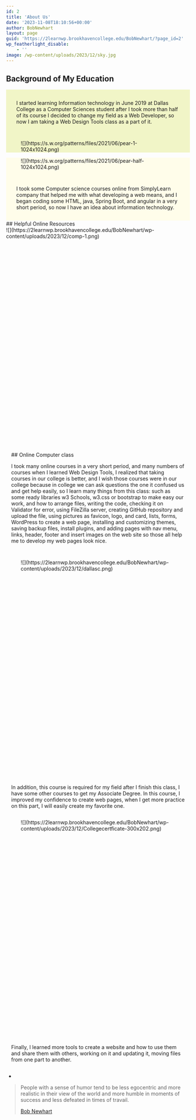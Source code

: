 ```yaml
---
id: 2
title: 'About Us'
date: '2023-11-08T18:10:56+00:00'
author: BobNewhart
layout: page
guid: 'https://2learnwp.brookhavencollege.edu/BobNewhart/?page_id=2'
wp_featherlight_disable:
    - ''
image: /wp-content/uploads/2023/12/sky.jpg
---
```


## Background of My Education

<div class="wp-block-media-text alignwide has-media-on-the-right is-stacked-on-mobile is-vertically-aligned-center has-background" style="background-color:#f1f5c7"><div class="wp-block-media-text__content"><div class="wp-block-group is-layout-flow wp-block-group-is-layout-flow" style="padding-top:2em;padding-right:2em;padding-bottom:2em;padding-left:2em">I started learning Information technology in June 2019 at Dallas College as a Computer Sciences student after I took more than half of its course I decided to change my field as a Web Developer, so now I am taking a Web Design Tools class as a part of it.

</div></div><figure class="wp-block-media-text__media">![](https://s.w.org/patterns/files/2021/06/pear-1-1024x1024.png)</figure></div><div class="wp-block-media-text alignwide is-stacked-on-mobile is-vertically-aligned-center has-background" style="background-color:#fffdea"><figure class="wp-block-media-text__media">![](https://s.w.org/patterns/files/2021/06/pear-half-1024x1024.png)</figure><div class="wp-block-media-text__content"><div class="wp-block-group is-layout-flow wp-block-group-is-layout-flow" style="padding-top:2em;padding-right:2em;padding-bottom:2em;padding-left:2em">I took some Computer science courses online from SimplyLearn company that helped me with what developing a web means, and I began coding some HTML, java, Spring Boot, and angular in a very short period, so now I have an idea about information technology.

</div></div></div>## Helpful Online Resources

<div class="wp-block-columns alignfull is-layout-flex wp-container-core-columns-layout-2 wp-block-columns-is-layout-flex"><div class="wp-block-column is-layout-flow wp-block-column-is-layout-flow" style="flex-basis:50%"><div class="wp-block-cover is-light" style="min-height:600px"><span aria-hidden="true" class="wp-block-cover__background has-background-dim" style="background-color:#f6f6f6"></span>![](https://2learnwp.brookhavencollege.edu/BobNewhart/wp-content/uploads/2023/12/comp-1.png)<div class="wp-block-cover__inner-container is-layout-flow wp-block-cover-is-layout-flow"></div></div></div><div class="wp-block-column is-vertically-aligned-center is-layout-flow wp-block-column-is-layout-flow" style="padding-top:1em;padding-right:1em;padding-bottom:1em;padding-left:1em"><div class="wp-block-columns is-layout-flex wp-container-core-columns-layout-1 wp-block-columns-is-layout-flex"><div class="wp-block-column is-layout-flow wp-block-column-is-layout-flow" style="flex-basis:320px">## Online Computer class

I took many online courses in a very short period, and many numbers of courses when I learned Web Design Tools, I realized that taking courses in our college is better, and I wish those courses were in our college because in college we can ask questions the one it confused us and get help easily, so I learn many things from this class: such as some ready libraries w3 Schools, w3.css or bootstrap to make easy our work, and how to arrange files, writing the code, checking it on Validator for error, using FileZilla server, creating GitHub repository and upload the file, using pictures as favicon, logo, and card, lists, forms, WordPress to create a web page, installing and customizing themes, saving backup files, install plugins, and adding pages with nav menu, links, header, footer and insert images on the web site so those all help me to develop my web pages look nice.

</div></div></div></div><div class="wp-block-columns alignfull is-layout-flex wp-container-core-columns-layout-4 wp-block-columns-is-layout-flex"><div class="wp-block-column is-layout-flow wp-block-column-is-layout-flow" style="flex-basis:50%"><div class="wp-block-cover is-light" style="min-height:600px"><span aria-hidden="true" class="wp-block-cover__background has-background-dim-100 has-background-dim" style="background-color:#f6f6f6"></span><div class="wp-block-cover__inner-container is-layout-flow wp-block-cover-is-layout-flow"><figure class="wp-block-image aligncenter size-full">![](https://2learnwp.brookhavencollege.edu/BobNewhart/wp-content/uploads/2023/12/dallasc.png)</figure></div></div></div><div class="wp-block-column is-vertically-aligned-center is-layout-flow wp-block-column-is-layout-flow" style="padding-top:1em;padding-right:1em;padding-bottom:1em;padding-left:1em"><div class="wp-block-columns is-layout-flex wp-container-core-columns-layout-3 wp-block-columns-is-layout-flex"><div class="wp-block-column is-layout-flow wp-block-column-is-layout-flow" style="flex-basis:320px">In addition, this course is required for my field after I finish this class, I have some other courses to get my Associate Degree. In this course, I improved my confidence to create web pages, when I get more practice on this part, I will easily create my favorite one.

</div></div></div></div><div class="wp-block-columns alignfull is-layout-flex wp-container-core-columns-layout-6 wp-block-columns-is-layout-flex"><div class="wp-block-column is-layout-flow wp-block-column-is-layout-flow" style="flex-basis:50%"><div class="wp-block-cover is-light" style="min-height:600px"><span aria-hidden="true" class="wp-block-cover__background has-background-dim-100 has-background-dim" style="background-color:#f6f6f6"></span><div class="wp-block-cover__inner-container is-layout-flow wp-block-cover-is-layout-flow"><figure class="wp-block-image aligncenter size-medium">![](https://2learnwp.brookhavencollege.edu/BobNewhart/wp-content/uploads/2023/12/Collegecertficate-300x202.png)</figure></div></div></div><div class="wp-block-column is-vertically-aligned-center is-layout-flow wp-block-column-is-layout-flow" style="padding-top:1em;padding-right:1em;padding-bottom:1em;padding-left:1em"><div class="wp-block-columns is-layout-flex wp-container-core-columns-layout-5 wp-block-columns-is-layout-flex"><div class="wp-block-column is-layout-flow wp-block-column-is-layout-flow" style="flex-basis:320px">Finally, I learned more tools to create a website and how to use them and share them with others, working on it and updating it, moving files from one part to another.

</div></div></div></div>  
  
+

> People with a sense of humor tend to be less egocentric and more realistic in their view of the world and more humble in moments of success and less defeated in times of travail.
> 
> [Bob Newhart](https://www.brainyquote.com/authors/bob-newhart-quotes)